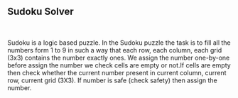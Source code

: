 <h2>Sudoku Solver</h2>
<br>
<p>Sudoku is a logic based puzzle. In the Sudoku puzzle the task is to fill all the numbers form 1 to 9 in such a way
  that each row, each column, each grid (3x3) contains the number exactly ones. We assign the number one-by-one before
  assign the number we check cells are empty or not.If cells are empty then check whether the current number present in
  current column, current row, current grid (3X3). If number is safe (check safety) then assign the number.</p>
